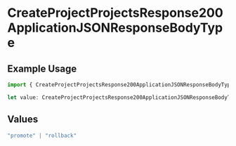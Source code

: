 # CreateProjectProjectsResponse200ApplicationJSONResponseBodyType

## Example Usage

```typescript
import { CreateProjectProjectsResponse200ApplicationJSONResponseBodyType } from "@simplesagar/vercel/models/createprojectop.js";

let value: CreateProjectProjectsResponse200ApplicationJSONResponseBodyType = "promote";
```

## Values

```typescript
"promote" | "rollback"
```